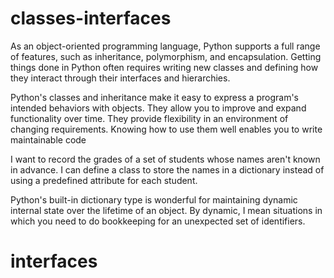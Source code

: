 # classes-interfaces


As an object-oriented programming language, Python supports a full range of features, such as inheritance, polymorphism, and encapsulation. Getting things done in Python often requires writing new classes and defining how they interact through their interfaces and hierarchies.

Python's classes and inheritance make it easy to express a program's intended behaviors with objects. They allow you to improve and expand functionality over time. They provide flexibility in an environment of changing requirements. Knowing how to use them well enables you to write maintainable code


I want to record the grades of a set of students whose names aren't known in advance. I can define a class to store the names in a dictionary instead of using a predefined attribute for each student.

Python's built-in dictionary type is wonderful for maintaining dynamic internal state over the lifetime of an object. By dynamic, I mean situations in which you need to do bookkeeping for an unexpected set of identifiers.


# interfaces

